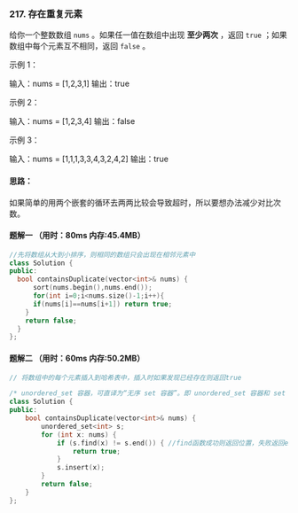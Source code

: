 ### 217. 存在重复元素

给你一个整数数组 `nums` 。如果任一值在数组中出现 **至少两次** ，返回 `true` ；如果数组中每个元素互不相同，返回 `false` 。

示例 1：

输入：nums = [1,2,3,1]
输出：true

示例 2：

输入：nums = [1,2,3,4]
输出：false

示例 3：

输入：nums = [1,1,1,3,3,4,3,2,4,2]
输出：true

#### 思路：

如果简单的用两个嵌套的循环去两两比较会导致超时，所以要想办法减少对比次数。

#### 题解一  （用时：80ms 内存:45.4MB）

```cpp
//先将数组从大到小排序，则相同的数组只会出现在相邻元素中
class Solution {
public:
  bool containsDuplicate(vector<int>& nums) {
      sort(nums.begin(),nums.end());
      for(int i=0;i<nums.size()-1;i++){
      if(nums[i]==nums[i+1]) return true;
    }
    return false;
  }
};
```

#### 题解二 （用时：60ms 内存:50.2MB）

~~~cpp
// 将数组中的每个元素插入到哈希表中，插入时如果发现已经存在则返回true

/* unordered_set 容器，可直译为“无序 set 容器”。即 unordered_set 容器和 set 容器很像，唯一的区别就在于 set 容器会自行对存储的数据进行排序，而 unordered_set 容器不会。而且容器内部存储的各个元素的值都互不相等，且不能被修改 */ 	
class Solution {
public:
    bool containsDuplicate(vector<int>& nums) {
        unordered_set<int> s;
        for (int x: nums) {
            if (s.find(x) != s.end()) { //find函数成功则返回位置，失败返回end()
                return true;
            }
            s.insert(x);
        }
        return false;
    }
};
~~~

